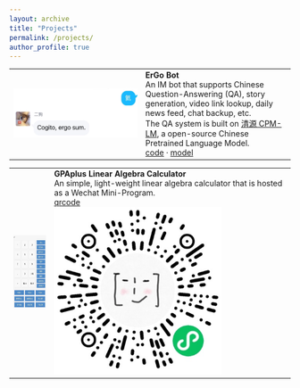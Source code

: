 ```yaml
---
layout: archive
title: "Projects"
permalink: /projects/
author_profile: true
---
```


<table><tbody><tr>
    <td class="entryimg"><img src="/images/projects-ergo.jpg"></td>
    <td class="entrytext"><b>ErGo Bot</b>
    <br> An IM bot that supports Chinese Question-Answering (QA), story generation, video link lookup, daily news feed, chat backup, etc. <br> The QA system is built on <a href="https://cpm.baai.ac.cn/">清源 CPM-LM</a>, a open-source Chinese Pretrained Language Model. 
    <br><a href="https://github.com/corgiclub/ErGo">code</a>&nbsp;·&nbsp;<a href="https://github.com/TsinghuaAI/CPM-Generate">model</a></td>
<!-- &nbsp;·&nbsp; -->
</tr></tbody></table>

<table><tbody><tr>
    <td class="entryimg"><img src="/images/projects-GPAPlus.jpg" style="height:130px;"></td>
    <td class="entrytext"><b>GPAplus Linear Algebra Calculator</b>
    <br> An simple, light-weight linear algebra calculator that is hosted as a Wechat Mini-Program.
    <br><a data-toggle="collapse" href="#gpaplus-qr">qrcode</a>
    <br><img id="gpaplus-qr" src="/images/projects-GPAPlus-QR.jpg" class="collapse" width="300">
    </td>

<!-- &nbsp;·&nbsp; -->
</tr></tbody></table>
